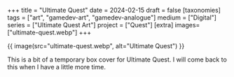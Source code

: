 +++
title = "Ultimate Quest"
date = 2024-02-15
draft =  false
[taxonomies]
tags = ["art", "gamedev-art", "gamedev-analogue"]
medium = ["Digital"]
series = ["Ultimate Quest Art"]
project = ["Quest"]
[extra]
images= ["ultimate-quest.webp"]
+++

{{ image(src="ultimate-quest.webp", alt="Ultimate Quest") }}

This is a bit of a temporary box cover for Ultimate Quest. I will come back to this when I have a little more time.
